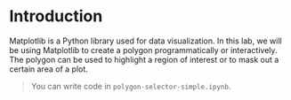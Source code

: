 # Introduction

Matplotlib is a Python library used for data visualization. In this lab, we will be using Matplotlib to create a polygon programmatically or interactively. The polygon can be used to highlight a region of interest or to mask out a certain area of a plot.

> You can write code in `polygon-selector-simple.ipynb`.
